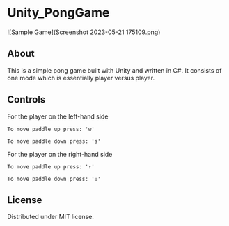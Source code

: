 # Unity_PongGame

![Sample Game](Screenshot 2023-05-21 175109.png)

## About 

This is a simple pong game built with Unity and written in C#. It consists of one mode which is essentially player versus player.

## Controls

For the player on the left-hand side

```
To move paddle up press: 'w'

To move paddle down press: 's'
```

For the player on the right-hand side

```
To move paddle up press: '↑'

To move paddle down press: '↓'
```
## License
Distributed under MIT license. 
